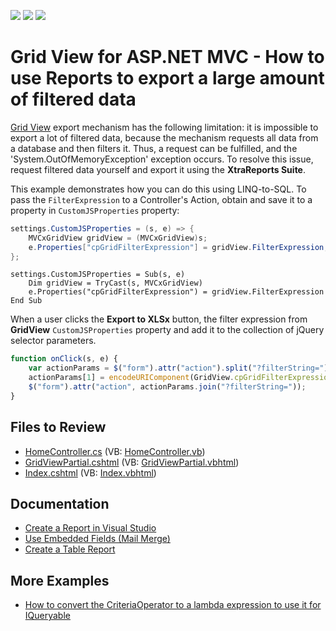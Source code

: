<!-- default badges list -->
![](https://img.shields.io/endpoint?url=https://codecentral.devexpress.com/api/v1/VersionRange/128549669/18.2.9%2B)
[![](https://img.shields.io/badge/Open_in_DevExpress_Support_Center-FF7200?style=flat-square&logo=DevExpress&logoColor=white)](https://supportcenter.devexpress.com/ticket/details/E4121)
[![](https://img.shields.io/badge/📖_How_to_use_DevExpress_Examples-e9f6fc?style=flat-square)](https://docs.devexpress.com/GeneralInformation/403183)
<!-- default badges end -->

# Grid View for ASP.NET MVC - How to use Reports to export a large amount of filtered data

[Grid View](https://docs.devexpress.com/AspNetMvc/8966/components/grid-view) export mechanism has the following limitation: it is impossible to export a lot of filtered data, because the mechanism requests all data from a database and then filters it. Thus, a request can be fulfilled, and the 'System.OutOfMemoryException' exception occurs. To resolve this issue, request filtered data yourself and export it using the **XtraReports Suite**. 

This example demonstrates how you can do this using LINQ-to-SQL.
To pass the `FilterExpression` to a Controller's Action, obtain and save it to a property in `CustomJSProperties` property:

```cs
settings.CustomJSProperties = (s, e) => {
	MVCxGridView gridView = (MVCxGridView)s;
	e.Properties["cpGridFilterExpression"] = gridView.FilterExpression;
};
```

```vbnet
settings.CustomJSProperties = Sub(s, e)
	Dim gridView = TryCast(s, MVCxGridView)
	e.Properties("cpGridFilterExpression") = gridView.FilterExpression
End Sub
```

When a user clicks the **Export to XLSx** button, the filter expression from **GridView** `CustomJSProperties` property and add it to the collection of jQuery selector parameters.

```js
function onClick(s, e) {
	var actionParams = $("form").attr("action").split("?filterString=");
	actionParams[1] = encodeURIComponent(GridView.cpGridFilterExpression);
	$("form").attr("action", actionParams.join("?filterString="));
}
```

## Files to Review

* [HomeController.cs](./CS/E4121/Controllers/HomeController.cs) (VB: [HomeController.vb](./VB/E4121VB/Controllers/HomeController.vb))
* [GridViewPartial.cshtml](./CS/E4121/Views/Home/_GridViewPartial.cshtml) (VB: [GridViewPartial.vbhtml](./VB/E4121VB/Views/Home/_GridViewPartial.vbhtml))
* [Index.cshtml](./CS/E4121/Views/Home/Index.cshtml) (VB: [Index.vbhtml](./VB/E4121VB/Views/Home/Index.vbhtml))

## Documentation
* [Create a Report in Visual Studio](https://docs.devexpress.com/XtraReports/14989/get-started-with-devexpress-reporting/create-a-report-in-visual-studio)
* [Use Embedded Fields (Mail Merge)](https://docs.devexpress.com/XtraReports/2433/detailed-guide-to-devexpress-reporting/use-report-controls/bind-report-controls-to-data/use-embedded-fields-mail-merge)
* [Create a Table Report](https://docs.devexpress.com/XtraReports/4784/create-reports/create-a-table-report)

## More Examples

* [How to convert the CriteriaOperator to a lambda expression to use it for IQueryable](https://github.com/DevExpress-Examples/XDL_how-to-convert-the-criteriaoperator-to-a-lambda-expression-to-use-it-for-iqueryable-e2596)
